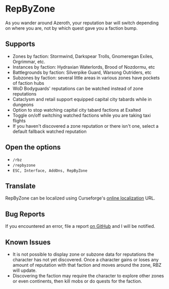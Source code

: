 # RepByZone

As you wander around Azeroth, your reputation bar will switch depending on where you are, not by which quest gave you a faction bump.

## Supports

- Zones by faction: Stormwind, Darkspear Trolls, Gnomeregan Exiles, Orgrimmar, etc.
- Instances by faction: Hydraxian Waterlords, Brood of Nozdormu, etc
- Battlegrounds by faction: Silverpike Guard, Warsong Outriders, etc
- Subzones by faction: several little areas in various zones have pockets of faction hubs
- WoD Bodyguards' reputations can be watched instead of zone reputations
- Cataclysm and retail support equipped capital city tabards while in dungeons
- Option to stop watching capital city tabard factions at Exalted
- Toggle on/off switching watched factions while you are taking taxi flights
- If you haven't discovered a zone reputation or there isn't one, select a default fallback watched reputation

## Open the options

- `/rbz`
- `/repbyzone`
- `ESC, Interface, AddOns, RepByZone`

## Translate

RepByZone can be localized using Curseforge's [online localization](https://legacy.curseforge.com/wow/addons/repbyzone/localization) URL.

## Bug Reports

If you encountered an error, file a report [on GitHub](https://github.com/Myrroddin/repbyzone/issues) and I will be notified.

## Known Issues

- It is not possible to display zone or subzone data for reputations the character has not yet discovered. Once a character gains or loses any amount of reputation with that faction and moves around the zone, RBZ will update.
- Discovering the faction may require the character to explore other zones or even continents, then kill mobs or do quests for the faction.
